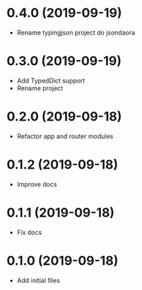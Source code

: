 0.4.0 (2019-09-19)
==================
- Rename typingjson project do jsondaora


0.3.0 (2019-09-19)
==================
- Add TypedDict support
- Rename project


0.2.0 (2019-09-18)
==================
- Refactor app and router modules


0.1.2 (2019-09-18)
==================
- Improve docs


0.1.1 (2019-09-18)
==================
- Fix docs


0.1.0 (2019-09-18)
==================
- Add initial files
